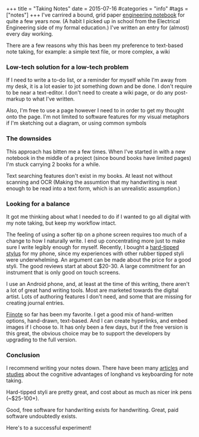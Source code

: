 +++
title = "Taking Notes"
date = 2015-07-16
#categories = "info"
#tags = ["notes"]
+++
I've carrired a bound, grid paper [engineering notebook][bookfactory] for quite a few years now. (A habit I picked up in school from the Electrical Engineering side of my formal education.) I've written an entry for (almost) every day working.

There are a few reasons why this has been my preference to text-based note taking, for example: a simple text file, or more complex, a wiki

### Low-tech solution for a low-tech problem
If I need to write a to-do list, or a reminder for myself while I'm away from my desk, it is a lot easier to jot something down and be done. I don't require to be near a text-editor. I don't need to create a wiki page, or do any post-markup to what I've written.

Also, I'm free to use a page however I need to in order to get my thought onto the page. I'm not limited to software features for my visual metaphors if I'm sketching out a diagram, or using common symbols

### The downsides
This approach has bitten me a few times. When I've started in with a new notebook in the middle of a project (since bound books have limited pages) I'm stuck carrying 2 books for a while.

Text searching features don't exist in my books. At least not without scanning and OCR (Making the assumtion that my handwriting is neat enough to be read into a text form, which is an unrealistic assumption.)

### Looking for a balance
It got me thinking about what I needed to do if I wanted to go all digital with my note taking, but keep my workflow intact.

The feeling of using a softer tip on a phone screen requires too much of a change to how I naturally write. I end up concentrating more just to make sure I write legibly enough for myself. Recently, I bought a [hard-tipped stylus][amazon] for my phone, since my experiences with other rubber tipped styli were underwhelming. An argument can be made about the price for a good styli. The good reviews start at about $20-30. A large commitment for an instrument that is only good on touch screens.

I use an Android phone, and, at least at the time of this writing, there aren't a lot of great hand writing tools. Most are marketed towards the digital artist. Lots of authoring features I don't need, and some that are missing for creating journal entries.

[Fiinote][googleplay] so far has been my favorite. I get a good mix of hand-written options, hand-drawn, text-based. And I can create hyperlinks, and embed images if I choose to. It has only been a few days, but if the free version is this great, the obvious choice may be to support the developers by upgrading to the full version.

### Conclusion
I recommend writing your notes down. There have been many [articles][scientificamerican] and [studies][psychologicalscience] about the cognitive advantages of longhand vs keyboarding for note taking.

Hard-tipped styli are pretty great, and cost about as much as nicer ink pens (~$25-100+).

Good, free software for handwriting exists for handwriting. Great, paid software undoubtedly exists.

Here's to a successful experiment!

[bookfactory]: http://www.bookfactory.com/engineering-notebooks/engineering-notebooks.html

[amazon]: http://www.amazon.com/Adonit-Android-Samsung-Windows-Tablets/dp/B00R33ZYCG/ref=sr_1_1?s=pc&ie=UTF8&qid=1437058896&sr=1-1

[googleplay]: https://play.google.com/store/apps/details?id=com.fiistudio.fiinote

[scientificamerican]: http://www.scientificamerican.com/article/a-learning-secret-don-t-take-notes-with-a-laptop/

[psychologicalscience]: http://www.psychologicalscience.org/index.php/news/were-only-human/ink-on-paper-some-notes-on-note-taking.html

